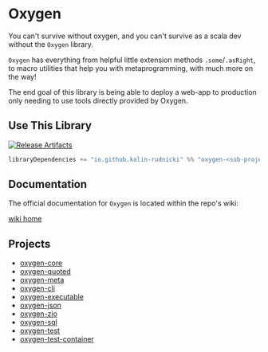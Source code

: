 
# Oxygen

You can't survive without oxygen, and you can't survive as a scala dev without the `Oxygen` library.

`Oxygen` has everything from helpful little extension methods `.some`/`.asRight`,
to macro utilities that help you with metaprogramming, with much more on the way!

The end goal of this library is being able to deploy a web-app to production only needing to use tools directly provided by Oxygen.

## Use This Library

[Badge-SonatypeReleases]: https://img.shields.io/maven-central/v/io.github.kalin-rudnicki/oxygen-core_3?style=for-the-badge&label=Latest%20Version&color=%235E9E1A
[Link-SonatypeReleases]: https://mvnrepository.com/artifact/io.github.kalin-rudnicki/
[![Release Artifacts][Badge-SonatypeReleases]][Link-SonatypeReleases]

```scala
libraryDependencies += "io.github.kalin-rudnicki" %% "oxygen-<sub-project>" % "<latest-version-above>"
```

## Documentation

The official documentation for `Oxygen` is located within the repo's wiki:

[wiki home](https://github.com/Kalin-Rudnicki/Oxygen/wiki)

## Projects

- [oxygen-core](https://github.com/Kalin-Rudnicki/Oxygen/wiki/project__oxygen_core)
- [oxygen-quoted](https://github.com/Kalin-Rudnicki/Oxygen/wiki/project__oxygen_quoted)
- [oxygen-meta](https://github.com/Kalin-Rudnicki/Oxygen/wiki/project__oxygen_meta)
- [oxygen-cli](https://github.com/Kalin-Rudnicki/Oxygen/wiki/project__oxygen_cli)
- [oxygen-executable](https://github.com/Kalin-Rudnicki/Oxygen/wiki/project__oxygen_executable)
- [oxygen-json](https://github.com/Kalin-Rudnicki/Oxygen/wiki/project__oxygen_json)
- [oxygen-zio](https://github.com/Kalin-Rudnicki/Oxygen/wiki/project__oxygen_zio)
- [oxygen-sql](https://github.com/Kalin-Rudnicki/Oxygen/wiki/project__oxygen_sql)
- [oxygen-test](https://github.com/Kalin-Rudnicki/Oxygen/wiki/project__oxygen_test)
- [oxygen-test-container](https://github.com/Kalin-Rudnicki/Oxygen/wiki/project__oxygen_test_container)
